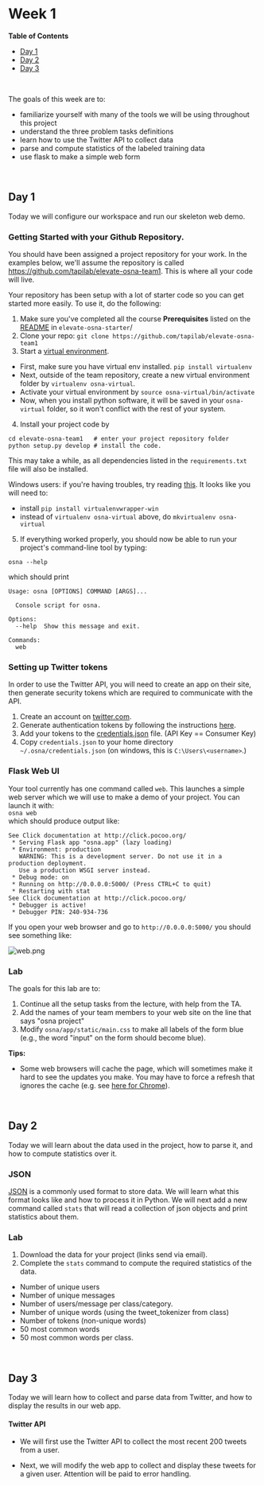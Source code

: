 # Week 1


**Table of Contents**
- [Day 1](#day-1)
- [Day 2](#day-2)
- [Day 3](#day-3)

<br>

The goals of this week are to:

- familiarize yourself with many of the tools we will be using throughout this project
- understand the three problem tasks definitions
- learn how to use the Twitter API to collect data
- parse and compute statistics of the labeled training data
- use flask to make a simple web form

<br>

## Day 1

Today we will configure our workspace and run our skeleton web demo.


### Getting Started with your Github Repository.

You should have been assigned a project repository for your work. In the examples below, we'll assume the repository is called <https://github.com/tapilab/elevate-osna-team1>. This is where all your code will live. 

Your repository has been setup with a lot of starter code so you can get started more easily. To use it, do the following:

1. Make sure you've completed all the course **Prerequisites** listed on the [README](https://github.com/tapilab/elevate-osna-starter) in `elevate-osna-starter`/
2. Clone your repo:  `git clone https://github.com/tapilab/elevate-osna-team1`
3. Start a [virtual environment](https://virtualenv.pypa.io/en/stable/).
  - First, make sure you have virtual env installed. `pip install virtualenv`
  - Next, outside of the team repository, create a new virtual environment folder by `virtualenv osna-virtual`. 
  - Activate your virtual environment by `source osna-virtual/bin/activate`
  - Now, when you install python software, it will be saved in your `osna-virtual` folder, so it won't conflict with the rest of your system.
4. Install your project code by
```
cd elevate-osna-team1   # enter your project repository folder
python setup.py develop # install the code. 
```

This may take a while, as all dependencies listed in the `requirements.txt` file will also be installed.

Windows users: if you're having troubles, try reading [this](http://timmyreilly.azurewebsites.net/python-flask-windows-development-environment-setup/). It looks like you will need to:
- install `pip install virtualenvwrapper-win`
- instead of `virtualenv osna-virtual` above, do `mkvirtualenv osna-virtual`

5. If everything worked properly, you should now be able to run your project's command-line tool by typing:  
```
osna --help
```
which should print
```
Usage: osna [OPTIONS] COMMAND [ARGS]...

  Console script for osna.

Options:
  --help  Show this message and exit.

Commands:
  web
```


### Setting up Twitter tokens
In order to use the Twitter API, you will need to create an app on their site, then generate security tokens which are required to communicate with the API.

1. Create an account on [twitter.com](http://twitter.com).
2. Generate authentication tokens by following the instructions [here](https://developer.twitter.com/en/docs/basics/authentication/guides/access-tokens.html).
3. Add your tokens to the [credentials.json](https://raw.githubusercontent.com/tapilab/elevate-osna-starter/master/credentials.json) file. (API Key == Consumer Key)
4. Copy `credentials.json` to your home directory `~/.osna/credentials.json` (on windows, this is `C:\Users\<username>`.)


### Flask Web UI

Your tool currently has one command called `web`. This launches a simple web server which we will use to make a demo of your project. You can launch it with:  
`osna web`  
which should produce output like:
```
See Click documentation at http://click.pocoo.org/
 * Serving Flask app "osna.app" (lazy loading)
 * Environment: production
   WARNING: This is a development server. Do not use it in a production deployment.
   Use a production WSGI server instead.
 * Debug mode: on
 * Running on http://0.0.0.0:5000/ (Press CTRL+C to quit)
 * Restarting with stat
See Click documentation at http://click.pocoo.org/
 * Debugger is active!
 * Debugger PIN: 240-934-736
```

If you open your web browser and go to `http://0.0.0.0:5000/` you should see something like:

![web.png](web.png)



### Lab

The goals for this lab are to:

1. Continue all the setup tasks from the lecture, with help from the TA.
2. Add the names of your team members to your web site on the line that says "osna project"
3. Modify `osna/app/static/main.css` to make all labels of the form blue (e.g., the word "input" on the form should become blue).

**Tips:**
- Some web browsers will cache the page, which will sometimes make it hard to see the updates you make. You may have to force a refresh that ignores the cache (e.g. see [here for Chrome](https://superuser.com/questions/89809/how-to-force-refresh-without-cache-in-google-chrome)).



<br>

## Day 2

Today we will learn about the data used in the project, how to parse it, and how to compute statistics over it.


### JSON

[JSON](https://en.wikipedia.org/wiki/JSON) is a commonly used format to store data. We will learn what this format looks like and how to process it in Python. We will next add a new command called `stats` that will read a collection of json objects and print statistics about them. 

### Lab

1. Download the data for your project (links send via email).
2. Complete the `stats` command to compute the required statistics of the data.
  - Number of unique users
  - Number of unique messages
  - Number of users/message per class/category.
  - Number of unique words (using the tweet_tokenizer from class)
  - Number of tokens (non-unique words)
  - 50 most common words
  - 50 most common words per class.
  

<br>

## Day 3

Today we will learn how to collect and parse data from Twitter, and how to display the results in our web app.


#### Twitter API

- We will first use the Twitter API to collect the most recent 200 tweets from a user. 

- Next, we will modify the web app to collect and display these tweets for a given user. Attention will be paid to error handling.


